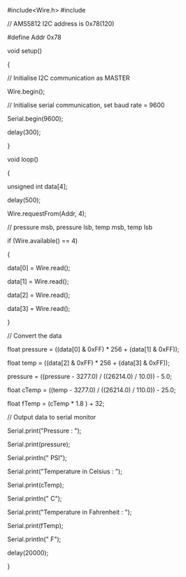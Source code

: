 #include<Wire.h>
#include<BMP180>

// AMS5812 I2C address is 0x78(120)

#define Addr 0x78

void setup()

{

// Initialise I2C communication as MASTER

Wire.begin();

// Initialise serial communication, set baud rate = 9600

Serial.begin(9600);

delay(300);

}

void loop()

{

unsigned int data[4];

delay(500);


Wire.requestFrom(Addr, 4);

// pressure msb, pressure lsb, temp msb, temp lsb

if (Wire.available() == 4)

{

data[0] = Wire.read();

data[1] = Wire.read();

data[2] = Wire.read();

data[3] = Wire.read();

}

// Convert the data

float pressure = ((data[0] & 0xFF) * 256 + (data[1] & 0xFF));

float temp = ((data[2] & 0xFF) * 256 + (data[3] & 0xFF));

pressure = ((pressure - 3277.0) / ((26214.0) / 10.0)) - 5.0;

float cTemp = ((temp - 3277.0) / ((26214.0) / 110.0)) - 25.0;

float fTemp = (cTemp * 1.8 ) + 32;

// Output data to serial monitor

Serial.print("Pressure : ");

Serial.print(pressure);

Serial.println(" PSI");

Serial.print("Temperature in Celsius : ");

Serial.print(cTemp);

Serial.println(" C");

Serial.print("Temperature in Fahrenheit : ");

Serial.print(fTemp);

Serial.println(" F");

delay(20000);

}
